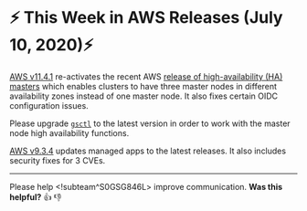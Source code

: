 # :zap: This Week in AWS Releases (July 10, 2020):zap:

[AWS v11.4.1](https://github.com/giantswarm/releases/tree/master/aws/v11.4.1) re-activates the recent AWS [release of high-availability (HA) masters](https://github.com/giantswarm/releases/tree/master/aws/v11.4.0) which enables clusters to have three master nodes in different availability zones instead of one master node. It also fixes certain OIDC configuration issues.

Please upgrade [`gsctl`](https://docs.giantswarm.io/reference/gsctl/#install) to the latest
version in order to work with the master node high availability functions.

[AWS v9.3.4](https://github.com/giantswarm/releases/tree/master/aws/v9.3.4) updates managed apps to the latest releases. It also includes security fixes for 3 CVEs.

---

Please help <!subteam^S0GSG846L> improve communication. **Was this helpful?** :thumbsup: :thumbsdown:
